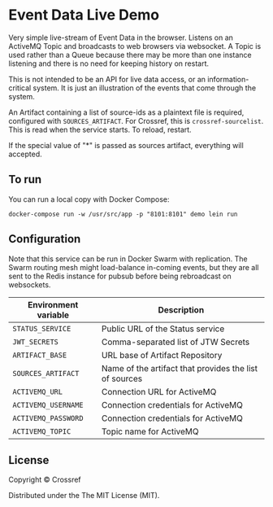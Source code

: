 # Event Data Live Demo

Very simple live-stream of Event Data in the browser. Listens on an ActiveMQ Topic and broadcasts to web browsers via websocket. A Topic is used rather than a Queue because there may be more than one instance listening and there is no need for keeping history on restart.

This is not intended to be an API for live data access, or an information-critical system. It is just an illustration of the events that come through the system.

An Artifact containing a list of source-ids as a plaintext file is required, configured with `SOURCES_ARTIFACT`. For Crossref, this is `crossref-sourcelist`. This is read when the service starts. To reload, restart.

If the special value of "*" is passed as sources artifact, everything will accepted.

## To run

You can run a local copy with Docker Compose:

    docker-compose run -w /usr/src/app -p "8101:8101" demo lein run

## Configuration

Note that this service can be run in Docker Swarm with replication. The Swarm routing mesh might load-balance in-coming events, but they are all sent to the Redis instance for pubsub before being rebroadcast on websockets.

| Environment variable  | Description                                            |
|-----------------------|--------------------------------------------------------|
| `STATUS_SERVICE`      | Public URL of the Status service                       |
| `JWT_SECRETS`         | Comma-separated list of JTW Secrets                    |
| `ARTIFACT_BASE`       | URL base of Artifact Repository                        |
| `SOURCES_ARTIFACT`    | Name of the artifact that provides the list of sources |
| `ACTIVEMQ_URL`        | Connection URL for ActiveMQ                            |
| `ACTIVEMQ_USERNAME`   | Connection credentials for ActiveMQ                    |
| `ACTIVEMQ_PASSWORD`   | Connection credentials for ActiveMQ                    |
| `ACTIVEMQ_TOPIC`      | Topic name for ActiveMQ                                |

## License

Copyright © Crossref

Distributed under the The MIT License (MIT).


